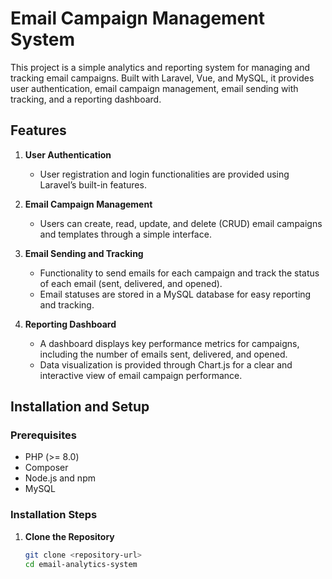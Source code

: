 # Email Campaign Management System

This project is a simple analytics and reporting system for managing and tracking email campaigns. Built with Laravel, Vue, and MySQL, it provides user authentication, email campaign management, email sending with tracking, and a reporting dashboard.

## Features

1. **User Authentication**

   - User registration and login functionalities are provided using Laravel’s built-in features.

2. **Email Campaign Management**

   - Users can create, read, update, and delete (CRUD) email campaigns and templates through a simple interface.

3. **Email Sending and Tracking**

   - Functionality to send emails for each campaign and track the status of each email (sent, delivered, and opened).
   - Email statuses are stored in a MySQL database for easy reporting and tracking.

4. **Reporting Dashboard**
   - A dashboard displays key performance metrics for campaigns, including the number of emails sent, delivered, and opened.
   - Data visualization is provided through Chart.js for a clear and interactive view of email campaign performance.

## Installation and Setup

### Prerequisites

- PHP (>= 8.0)
- Composer
- Node.js and npm
- MySQL

### Installation Steps

1. **Clone the Repository**

   ```bash
   git clone <repository-url>
   cd email-analytics-system
   ```
